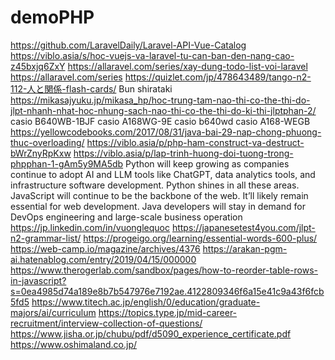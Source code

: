 # demoPHP
https://github.com/LaravelDaily/Laravel-API-Vue-Catalog
https://viblo.asia/s/hoc-vuejs-va-laravel-tu-can-ban-den-nang-cao-z45bxjq6ZxY
https://allaravel.com/series/xay-dung-todo-list-voi-laravel
https://allaravel.com/series
https://quizlet.com/jp/478643489/tango-n2-112-人と関係-flash-cards/
Bun shirataki
https://mikasajyuku.jp/mikasa_hp/hoc-trung-tam-nao-thi-co-the-thi-do-jlpt-nhanh-nhat-hoc-nhung-sach-nao-thi-co-the-thi-do-ki-thi-jlptphan-2/
casio B640WB-1BJF
casio A168WG-9E
casio b640wd
casio A168-WEGB
https://yellowcodebooks.com/2017/08/31/java-bai-29-nap-chong-phuong-thuc-overloading/
https://viblo.asia/p/php-ham-construct-va-destruct-bWrZnyRpKxw
https://viblo.asia/p/lap-trinh-huong-doi-tuong-trong-phpphan-1-gAm5y9MA5db
Python will keep growing as companies continue to adopt AI and LLM tools like ChatGPT, data analytics tools, and infrastructure software development. Python shines in all these areas. 
JavaScript will continue to be the backbone of the web. It’ll likely remain essential for web development.
Java developers will stay in demand for DevOps engineering and large-scale business operation
https://jp.linkedin.com/in/vuonglequoc
https://japanesetest4you.com/jlpt-n2-grammar-list/
https://progeigo.org/learning/essential-words-600-plus/
https://web-camp.io/magazine/archives/4376
https://arakan-pgm-ai.hatenablog.com/entry/2019/04/15/000000
https://www.therogerlab.com/sandbox/pages/how-to-reorder-table-rows-in-javascript?s=0ea4985d74a189e8b7b547976e7192ae.4122809346f6a15e41c9a43f6fcb5fd5
https://www.titech.ac.jp/english/0/education/graduate-majors/ai/curriculum
https://topics.type.jp/mid-career-recruitment/interview-collection-of-questions/
https://www.jisha.or.jp/chubu/pdf/d5090_experience_certificate.pdf
https://www.oshimaland.co.jp/
